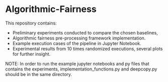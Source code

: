 # Algorithmic-Fairness
This repository contains:
- Preliminary experiments conducted to compare the chosen baselines,
- Algorithmic fairness pre-processing framework implementation.
- Example execution cases of the pipeline in Jupyter Notebook.
- Experimental results from 10 times randomized executions, several plots for further insight.

NOTE: In order to run the example jupyter notebooks and py files that contains the experiments, implementation_functions.py and deepcopy.py should be in the same directory.
